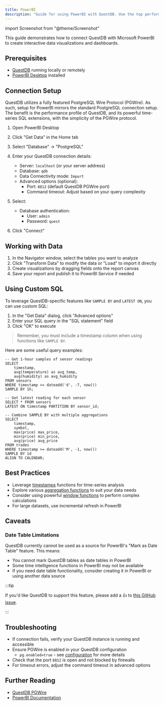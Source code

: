 ```yaml
---
title: PowerBI
description: "Guide for using PowerBI with QuestDB. Use the top performing QuestDB database to build your PowerBI dashboards."
---
```


import Screenshot from "@theme/Screenshot"

This guide demonstrates how to connect QuestDB with Microsoft PowerBI to create
interactive data visualizations and dashboards.

## Prerequisites

- [QuestDB](/docs/quick-start) running locally or remotely
- [PowerBI Desktop](https://powerbi.microsoft.com/) installed

## Connection Setup

QuestDB utilizes a fully featured PostgreSQL Wire Protocol (PGWire). As such,
setup for PowerBI mirrors the standard PostgreSQL connection setup. The benefit
is the performance profile of QuestDB, and its powerful time-series SQL extensions,
with the simplicity of the PGWire protocol.


1. Open PowerBI Desktop

2. Click "Get Data" in the Home tab

<Screenshot
    alt="Select Get Data"
    src="images/docs/powerbi/powerbi-1.webp"
  />

3. Select "Database" → "PostgreSQL"

<Screenshot
    alt="Select PostgreSQL"
    src="images/docs/powerbi/powerbi-2.webp"
  />

4. Enter your QuestDB connection details:
   - Server: `localhost` (or your server address)
   - Database: `qdb`
   - Data Connectivity mode: `Import`
   - Advanced options (optional):
     - Port: `8812` (default QuestDB PGWire port)
     - Command timeout: Adjust based on your query complexity

5. Select:
   - Database authentication:
     - User: `admin`
     - Password: `quest`

6. Click "Connect"

## Working with Data

1. In the Navigator window, select the tables you want to analyze
2. Click "Transform Data" to modify the data or "Load" to import it directly
3. Create visualizations by dragging fields onto the report canvas
4. Save your report and publish it to PowerBI Service if needed

## Using Custom SQL

To leverage QuestDB-specific features like `SAMPLE BY` and `LATEST ON`, you can use custom SQL:

1. In the "Get Data" dialog, click "Advanced options"
2. Enter your SQL query in the "SQL statement" field
3. Click "OK" to execute

> Remember, you must include a timestamp column when using functions like `SAMPLE BY`.

Here are some useful query examples:

```questdb-sql
-- Get 1-hour samples of sensor readings
SELECT 
    timestamp,
    avg(temperature) as avg_temp,
    avg(humidity) as avg_humidity
FROM sensors
WHERE timestamp >= dateadd('d', -7, now())
SAMPLE BY 1h;

-- Get latest reading for each sensor
SELECT * FROM sensors
LATEST ON timestamp PARTITION BY sensor_id;

-- Combine SAMPLE BY with multiple aggregations
SELECT 
    timestamp,
    symbol,
    max(price) max_price,
    min(price) min_price,
    avg(price) avg_price
FROM trades
WHERE timestamp >= dateadd('M', -1, now())
SAMPLE BY 1d
ALIGN TO CALENDAR;
```

## Best Practices

- Leverage [timestamps](/docs/guides/working-with-timestamps-timezones/) functions for time-series analysis
- Explore various [aggregation functions](/docs/reference/function/aggregation/) to suit your data needs
- Consider using powerful [window functions](/docs/reference/function/window/) to perform complex calculations
- For large datasets, use incremental refresh in PowerBI

## Caveats

### Date Table Limitations

QuestDB currently cannot be used as a source for PowerBI's "Mark as Date Table" feature. This means:

- You cannot mark QuestDB tables as date tables in PowerBI
- Some time intelligence functions in PowerBI may not be available
- If you need date table functionality, consider creating it in PowerBI or using another data source

:::tip 

If you'd like QuestDB to support this feature, please add a 👍 to [this GitHub issue](https://github.com/questdb/questdb/issues/5208).

:::

## Troubleshooting

- If connection fails, verify your QuestDB instance is running and accessible
- Ensure PGWire is enabled in your QuestDB configuration
  - `pg.enabled=true` - see [configuration](/docs/configuration/) for more details
- Check that the port `8812` is open and not blocked by firewalls
- For timeout errors, adjust the command timeout in advanced options

## Further Reading

- [QuestDB PGWire](/docs/reference/api/postgres/)
- [PowerBI Documentation](https://docs.microsoft.com/en-us/power-bi/)